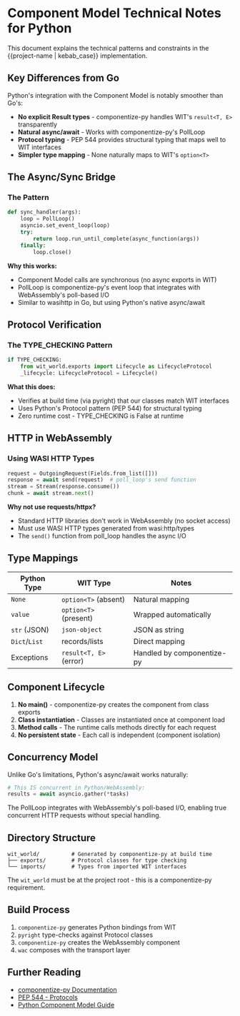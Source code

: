 # Component Model Technical Notes for Python

This document explains the technical patterns and constraints in the {{project-name | kebab_case}} implementation.

## Key Differences from Go

Python's integration with the Component Model is notably smoother than Go's:
- **No explicit Result types** - componentize-py handles WIT's `result<T, E>` transparently
- **Natural async/await** - Works with componentize-py's PollLoop
- **Protocol typing** - PEP 544 provides structural typing that maps well to WIT interfaces
- **Simpler type mapping** - None naturally maps to WIT's `option<T>`

## The Async/Sync Bridge

### The Pattern

```python
def sync_handler(args):
    loop = PollLoop()
    asyncio.set_event_loop(loop)
    try:
        return loop.run_until_complete(async_function(args))
    finally:
        loop.close()
```

**Why this works:**
- Component Model calls are synchronous (no async exports in WIT)
- PollLoop is componentize-py's event loop that integrates with WebAssembly's poll-based I/O
- Similar to wasihttp in Go, but using Python's native async/await

## Protocol Verification

### The TYPE_CHECKING Pattern

```python
if TYPE_CHECKING:
    from wit_world.exports import Lifecycle as LifecycleProtocol
    _lifecycle: LifecycleProtocol = Lifecycle()
```

**What this does:**
- Verifies at build time (via pyright) that our classes match WIT interfaces
- Uses Python's Protocol pattern (PEP 544) for structural typing
- Zero runtime cost - TYPE_CHECKING is False at runtime

## HTTP in WebAssembly

### Using WASI HTTP Types

```python
request = OutgoingRequest(Fields.from_list([]))
response = await send(request)  # poll_loop's send function
stream = Stream(response.consume())
chunk = await stream.next()
```

**Why not use requests/httpx?**
- Standard HTTP libraries don't work in WebAssembly (no socket access)
- Must use WASI HTTP types generated from wasi:http/types
- The `send()` function from poll_loop handles the async I/O

## Type Mappings

| Python Type | WIT Type | Notes |
|------------|----------|-------|
| `None` | `option<T>` (absent) | Natural mapping |
| `value` | `option<T>` (present) | Wrapped automatically |
| `str` (JSON) | `json-object` | JSON as string |
| `Dict`/`List` | records/lists | Direct mapping |
| Exceptions | `result<T, E>` (error) | Handled by componentize-py |

## Component Lifecycle

1. **No main()** - componentize-py creates the component from class exports
2. **Class instantiation** - Classes are instantiated once at component load
3. **Method calls** - The runtime calls methods directly for each request
4. **No persistent state** - Each call is independent (component isolation)

## Concurrency Model

Unlike Go's limitations, Python's async/await works naturally:

```python
# This IS concurrent in Python/WebAssembly:
results = await asyncio.gather(*tasks)
```

The PollLoop integrates with WebAssembly's poll-based I/O, enabling true concurrent HTTP requests without special handling.

## Directory Structure

```
wit_world/          # Generated by componentize-py at build time
├── exports/        # Protocol classes for type checking
└── imports/        # Types from imported WIT interfaces
```

The `wit_world` must be at the project root - this is a componentize-py requirement.

## Build Process

1. `componentize-py` generates Python bindings from WIT
2. `pyright` type-checks against Protocol classes
3. `componentize-py` creates the WebAssembly component
4. `wac` composes with the transport layer

## Further Reading

- [componentize-py Documentation](https://github.com/bytecodealliance/componentize-py)
- [PEP 544 - Protocols](https://www.python.org/dev/peps/pep-0544/)
- [Python Component Model Guide](https://component-model.bytecodealliance.org/language-support/python.html)